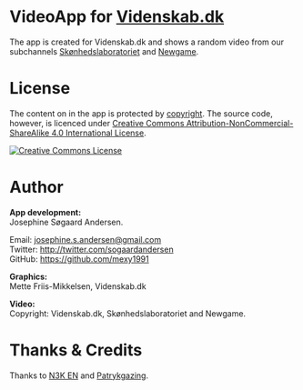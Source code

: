 # VideoApp for <a href="http://www.videnskab.dk">Videnskab.dk</a>

The app is created for Videnskab.dk and shows a random video from our subchannels <a href="https://www.youtube.com/channel/UChZzdrK3pxGDmamQV-X-3Kg">Skønhedslaboratoriet</a> and <a href="https://www.youtube.com/channel/UCxJ58AgyZ24kmy6f8j3IdsA">Newgame</a>.


# License
The content on in the app is protected by <a href="videnskab.dk/side/rettigheder" target="_blank">copyright</a>. The source code, however, is licenced under  <a rel="license" href="http://creativecommons.org/licenses/by-nc-sa/4.0/">Creative Commons Attribution-NonCommercial-ShareAlike 4.0 International License</a>.

<a rel="license" href="http://creativecommons.org/licenses/by-nc-sa/4.0/"><img alt="Creative Commons License" style="border-width:0" src="https://i.creativecommons.org/l/by-nc-sa/4.0/88x31.png" /></a>

# Author
<b>App development:</b><br>
Josephine Søgaard Andersen.

Email: josephine.s.andersen@gmail.com<br>
Twitter: http://twitter.com/sogaardandersen<br>
GitHub: https://github.com/mexy1991<br>

<b>Graphics:</b><br>
Mette Friis-Mikkelsen, Videnskab.dk

<b>Video:</b><br>
Copyright: Videnskab.dk, Skønhedslaboratoriet and Newgame.


# Thanks & Credits
Thanks to <a href="https://youtu.be/TYzdhiRiKd0">N3K EN</a> and <a href="http://answers.unity3d.com/questions/890091/scene-random-select.html">Patrykgazing</a>.
